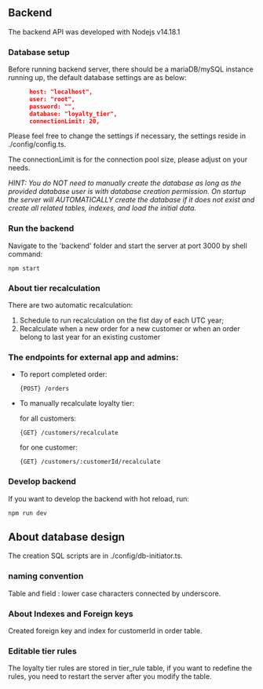 
## Backend
The backend API was developed with Nodejs v14.18.1

### Database setup
Before running backend server, there should be a mariaDB/mySQL instance running up, the default database settings are as below:
```JSON
      host: "localhost",
      user: "root",
      password: "",
      database: "loyalty_tier",
      connectionLimit: 20,
```
Please feel free to change the settings if necessary, the settings reside in ./config/config.ts.

The connectionLimit is for the connection pool size, please adjust on your needs.

*HINT: You do NOT need to manually create the database as long as the provided database user is with database creation permission. On startup the server will AUTOMATICALLY create the database if it does not exist and create all related tables, indexes, and load the initial data.*

### Run the backend
Navigate to the 'backend' folder and start the server at port 3000 by shell command:
```shell
npm start
```

### About tier recalculation
There are two automatic recalculation:
1. Schedule to run recalculation on the fist day of each UTC year;
2. Recalculate when a new order for a new customer or when an order belong to last year for an existing customer 

### The endpoints for external app and admins:
- To report completed order:

  ```
  {POST} /orders
  ```

- To manually recalculate loyalty tier:
  
  for all customers:

  ```
  {GET} /customers/recalculate
  ```
  for one customer:

  ```
  {GET} /customers/:customerId/recalculate
  ```

### Develop backend
If you want to develop the backend with hot reload, run:
```shell
npm run dev
```

## About database design
The creation SQL scripts are in ./config/db-initiator.ts.  

### naming convention
Table and field : lower case characters connected by underscore.

### About Indexes and Foreign keys
Created foreign key and index for customerId in order table.

### Editable tier rules
The loyalty tier rules are stored in tier_rule table, if you want to redefine the rules, you need to restart the server after you modify the table.

